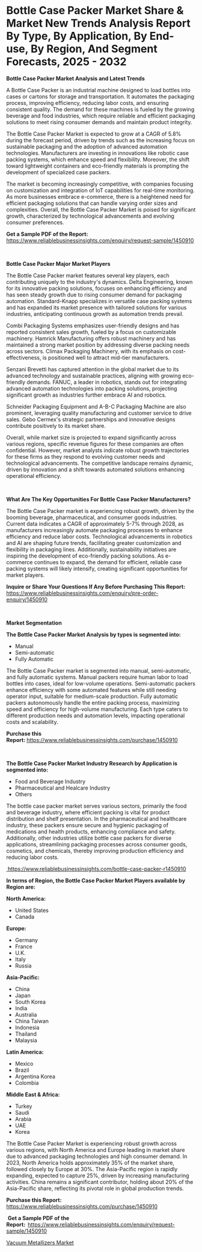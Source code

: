 <p><h1>Bottle Case Packer Market Share & Market New Trends Analysis Report By Type, By Application, By End-use, By Region, And Segment Forecasts, 2025 - 2032</h1></p><p><strong>Bottle Case Packer Market Analysis and Latest Trends</strong></p>
<p><p>A Bottle Case Packer is an industrial machine designed to load bottles into cases or cartons for storage and transportation. It automates the packaging process, improving efficiency, reducing labor costs, and ensuring consistent quality. The demand for these machines is fueled by the growing beverage and food industries, which require reliable and efficient packaging solutions to meet rising consumer demands and maintain product integrity.</p><p>The Bottle Case Packer Market is expected to grow at a CAGR of 5.8% during the forecast period, driven by trends such as the increasing focus on sustainable packaging and the adoption of advanced automation technologies. Manufacturers are investing in innovations like robotic case packing systems, which enhance speed and flexibility. Moreover, the shift toward lightweight containers and eco-friendly materials is prompting the development of specialized case packers. </p><p>The market is becoming increasingly competitive, with companies focusing on customization and integration of IoT capabilities for real-time monitoring. As more businesses embrace e-commerce, there is a heightened need for efficient packaging solutions that can handle varying order sizes and complexities. Overall, the Bottle Case Packer Market is poised for significant growth, characterized by technological advancements and evolving consumer preferences.</p></p>
<p><strong>Get a Sample PDF of the Report:&nbsp;</strong> <a href="https://www.reliablebusinessinsights.com/enquiry/request-sample/1450910?utm_campaign=2275&utm_medium=2&utm_source=Github&utm_content=ia&utm_term=17022025&utm_id=bottle-case-packer">https://www.reliablebusinessinsights.com/enquiry/request-sample/1450910</a></p>
<p>&nbsp;</p>
<p><strong>Bottle Case Packer Major Market Players</strong></p>
<p><p>The Bottle Case Packer market features several key players, each contributing uniquely to the industry's dynamics. Delta Engineering, known for its innovative packing solutions, focuses on enhancing efficiency and has seen steady growth due to rising consumer demand for packaging automation. Standard-Knapp specializes in versatile case packing systems and has expanded its market presence with tailored solutions for various industries, anticipating continuous growth as automation trends prevail.</p><p>Combi Packaging Systems emphasizes user-friendly designs and has reported consistent sales growth, fueled by a focus on customizable machinery. Hamrick Manufacturing offers robust machinery and has maintained a strong market position by addressing diverse packing needs across sectors. Climax Packaging Machinery, with its emphasis on cost-effectiveness, is positioned well to attract mid-tier manufacturers. </p><p>Senzani Brevetti has captured attention in the global market due to its advanced technology and sustainable practices, aligning with growing eco-friendly demands. FANUC, a leader in robotics, stands out for integrating advanced automation technologies into packing solutions, projecting significant growth as industries further embrace AI and robotics. </p><p>Schneider Packaging Equipment and A-B-C Packaging Machine are also prominent, leveraging quality manufacturing and customer service to drive sales. Gebo Cermex's strategic partnerships and innovative designs contribute positively to its market share.</p><p>Overall, while market size is projected to expand significantly across various regions, specific revenue figures for these companies are often confidential. However, market analysts indicate robust growth trajectories for these firms as they respond to evolving customer needs and technological advancements. The competitive landscape remains dynamic, driven by innovation and a shift towards automated solutions enhancing operational efficiency.</p></p>
<p>&nbsp;</p>
<p><strong>What Are The Key Opportunities For Bottle Case Packer Manufacturers?</strong></p>
<p><p>The Bottle Case Packer market is experiencing robust growth, driven by the booming beverage, pharmaceutical, and consumer goods industries. Current data indicates a CAGR of approximately 5-7% through 2028, as manufacturers increasingly automate packaging processes to enhance efficiency and reduce labor costs. Technological advancements in robotics and AI are shaping future trends, facilitating greater customization and flexibility in packaging lines. Additionally, sustainability initiatives are inspiring the development of eco-friendly packing solutions. As e-commerce continues to expand, the demand for efficient, reliable case packing systems will likely intensify, creating significant opportunities for market players.</p></p>
<p><strong>Inquire or Share Your Questions If Any Before Purchasing This Report:</strong> <a href="https://www.reliablebusinessinsights.com/enquiry/pre-order-enquiry/1450910?utm_campaign=2275&utm_medium=2&utm_source=Github&utm_content=ia&utm_term=17022025&utm_id=bottle-case-packer">https://www.reliablebusinessinsights.com/enquiry/pre-order-enquiry/1450910</a></p>
<p>&nbsp;</p>
<p><strong>Market Segmentation</strong></p>
<p><strong>The Bottle Case Packer Market Analysis by types is segmented into:</strong></p>
<p><ul><li>Manual</li><li>Semi-automatic</li><li>Fully Automatic</li></ul></p>
<p><p>The Bottle Case Packer market is segmented into manual, semi-automatic, and fully automatic systems. Manual packers require human labor to load bottles into cases, ideal for low-volume operations. Semi-automatic packers enhance efficiency with some automated features while still needing operator input, suitable for medium-scale production. Fully automatic packers autonomously handle the entire packing process, maximizing speed and efficiency for high-volume manufacturing. Each type caters to different production needs and automation levels, impacting operational costs and scalability.</p></p>
<p><strong>Purchase this Report:&nbsp;</strong><a href="https://www.reliablebusinessinsights.com/purchase/1450910?utm_campaign=2275&utm_medium=2&utm_source=Github&utm_content=ia&utm_term=17022025&utm_id=bottle-case-packer">https://www.reliablebusinessinsights.com/purchase/1450910</a></p>
<p>&nbsp;</p>
<p><strong>The Bottle Case Packer Market Industry Research by Application is segmented into:</strong></p>
<p><ul><li>Food and Beverage Industry</li><li>Pharmaceutical and Healcare Industry</li><li>Others</li></ul></p>
<p><p>The bottle case packer market serves various sectors, primarily the food and beverage industry, where efficient packing is vital for product distribution and shelf presentation. In the pharmaceutical and healthcare industry, these packers ensure secure and hygienic packaging of medications and health products, enhancing compliance and safety. Additionally, other industries utilize bottle case packers for diverse applications, streamlining packaging processes across consumer goods, cosmetics, and chemicals, thereby improving production efficiency and reducing labor costs.</p></p>
<p><a href="https://www.reliablebusinessinsights.com/bottle-case-packer-r1450910?utm_campaign=2275&utm_medium=2&utm_source=Github&utm_content=ia&utm_term=17022025&utm_id=bottle-case-packer">&nbsp;https://www.reliablebusinessinsights.com/bottle-case-packer-r1450910</a></p>
<p><strong>In terms of Region, the Bottle Case Packer Market Players available by Region are:</strong></p>
<p>
    <p> <strong> North America: </strong>
        <ul>
            <li>United States</li>
            <li>Canada</li>
        </ul>
        </p> 
    <p> <strong> Europe: </strong>
        <ul>
            <li>Germany</li>
            <li>France</li>
            <li>U.K.</li>
            <li>Italy</li>
            <li>Russia</li>
        </ul>
        </p> 
    <p> <strong> Asia-Pacific: </strong>
        <ul>
            <li>China</li>
            <li>Japan</li>
            <li>South Korea</li>
            <li>India</li>
            <li>Australia</li>
            <li>China Taiwan</li>
            <li>Indonesia</li>
            <li>Thailand</li>
            <li>Malaysia</li>
        </ul>
        </p> 
    <p> <strong> Latin America: </strong>
        <ul>
            <li>Mexico</li>
            <li>Brazil</li>
            <li>Argentina Korea</li>
            <li>Colombia</li>
        </ul>
        </p> 
    <p> <strong> Middle East & Africa: </strong>
        <ul>
            <li>Turkey</li>
            <li>Saudi</li>
            <li>Arabia</li>
            <li>UAE</li>
            <li>Korea</li>
        </ul>
    </p>
    </p>
<p><p>The Bottle Case Packer Market is experiencing robust growth across various regions, with North America and Europe leading in market share due to advanced packaging technologies and high consumer demand. In 2023, North America holds approximately 35% of the market share, followed closely by Europe at 30%. The Asia-Pacific region is rapidly expanding, expected to capture 25%, driven by increasing manufacturing activities. China remains a significant contributor, holding about 20% of the Asia-Pacific share, reflecting its pivotal role in global production trends.</p></p>
<p><strong>Purchase this Report: </strong><a href="https://www.reliablebusinessinsights.com/purchase/1450910?utm_campaign=2275&utm_medium=2&utm_source=Github&utm_content=ia&utm_term=17022025&utm_id=bottle-case-packer">https://www.reliablebusinessinsights.com/purchase/1450910</a></p>
<p>&nbsp;<strong>Get a Sample PDF of the Report:&nbsp;&nbsp;</strong><a href="https://www.reliablebusinessinsights.com/enquiry/request-sample/1450910?utm_campaign=2275&utm_medium=2&utm_source=Github&utm_content=ia&utm_term=17022025&utm_id=bottle-case-packer">https://www.reliablebusinessinsights.com/enquiry/request-sample/1450910</a></p>
<p><strong></strong></p>
<p><p><a href="https://github.com/maclarensidney/Market-Research-Report-List-1/blob/main/vacuum-metallizers-market.md?utm_campaign=2275&utm_medium=2&utm_source=Github&utm_content=ia&utm_term=17022025&utm_id=bottle-case-packer">Vacuum Metallizers Market</a></p></p>